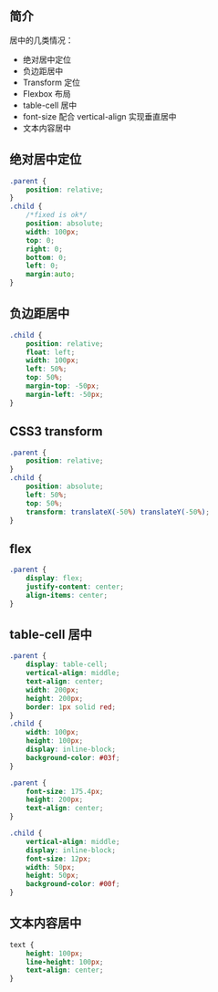 ## 简介
居中的几类情况：
+ 绝对居中定位
+ 负边距居中
+ Transform 定位
+ Flexbox 布局
+ table-cell 居中
+ font-size 配合 vertical-align 实现垂直居中
+ 文本内容居中


## 绝对居中定位
```css
.parent {
    position: relative;
}
.child {
    /*fixed is ok*/
    position: absolute;
    width: 100px;
    top: 0;
    right: 0;
    bottom: 0;
    left: 0;
    margin:auto;
}
```
## 负边距居中
```css
.child {
    position: relative;
    float: left;
    width: 100px;
    left: 50%;
    top: 50%;
    margin-top: -50px;
    margin-left: -50px;
}
```


## CSS3 transform
```css
.parent {
    position: relative;
}
.child {
    position: absolute;
    left: 50%;
    top: 50%;
    transform: translateX(-50%) translateY(-50%);
}
```
## flex
```css
.parent {
    display: flex;
    justify-content: center;
    align-items: center;
}
```     

## table-cell 居中
```css
.parent {
    display: table-cell;
    vertical-align: middle;
    text-align: center;
    width: 200px;
    height: 200px;
    border: 1px solid red;
}
.child {
    width: 100px;
    height: 100px;
    display: inline-block;
    background-color: #03f;
}
```

```css
.parent {
    font-size: 175.4px;
    height: 200px;
    text-align: center;
}

.child {
    vertical-align: middle;
    display: inline-block;
    font-size: 12px;
    width: 50px;
    height: 50px;
    background-color: #00f;
}
```

## 文本内容居中
```css
text {
    height: 100px;
    line-height: 100px;
    text-align: center;
}
```
